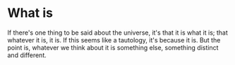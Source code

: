 # What is

If there's one thing to be said about the universe, it's that it is what it is;
that whatever it is, it is. If this seems like a tautology, it's because it is.
But the point is, whatever we think about it is something else, something
distinct and different.

